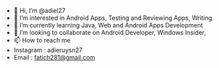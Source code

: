 - 👋 Hi, I’m @adiel27
- 👀 I’m interested in Android Apps, Testing and Reviewing Apps, Writing
- 🌱 I’m currently learning Java, Web and Android Apps Development
- 💞️ I’m looking to collaborate on Android Developer, Windows Insider, 
- 📫 How to reach me 
- Instagram : adieruysn27
- Email : fatich281@gmail.com

<!---
adiel27/adiel27 is a ✨ special ✨ repository because its `README.md` (this file) appears on your GitHub profile.
You can click the Preview link to take a look at your changes.
--->
